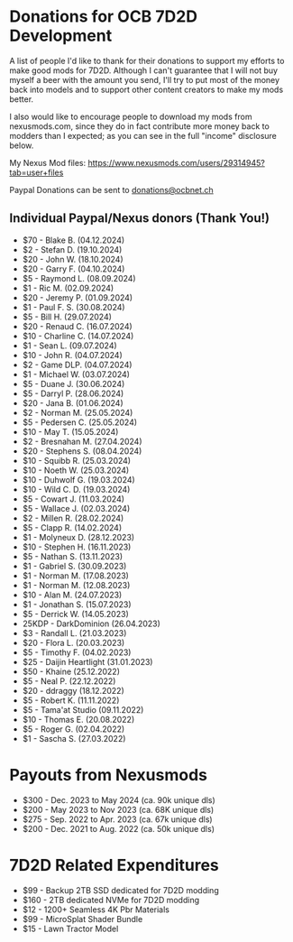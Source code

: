 # Donations for OCB 7D2D Development

A list of people I'd like to thank for their donations to support
my efforts to make good mods for 7D2D. Although I can't guarantee
that I will not buy myself a beer with the amount you send, I'll
try to put most of the money back into models and to support other
content creators to make my mods better.

I also would like to encourage people to download my mods from
nexusmods.com, since they do in fact contribute more money back
to modders than I expected; as you can see in the full "income"
disclosure below.

My Nexus Mod files: https://www.nexusmods.com/users/29314945?tab=user+files

Paypal Donations can be sent to [donations@ocbnet.ch][1]

## Individual Paypal/Nexus donors (Thank You!)

- $70 - Blake B. (04.12.2024)
- $2 - Stefan D. (19.10.2024)
- $20 - John W. (18.10.2024)
- $20 - Garry F. (04.10.2024)
- $5 - Raymond L. (08.09.2024)
- $1 - Ric M. (02.09.2024)
- $20 - Jeremy P. (01.09.2024)
- $1 - Paul F. S. (30.08.2024)
- $5 - Bill H. (29.07.2024)
- $20 - Renaud C. (16.07.2024)
- $10 - Charline C. (14.07.2024)
- $1 - Sean L. (09.07.2024)
- $10 - John R. (04.07.2024)
- $2 - Game DLP. (04.07.2024)
- $1 - Michael W. (03.07.2024)
- $5 - Duane J. (30.06.2024)
- $5 - Darryl P. (28.06.2024)
- $20 - Jana B. (01.06.2024)
- $2 - Norman M. (25.05.2024)
- $5 - Pedersen C. (25.05.2024)
- $10 - May T. (15.05.2024)
- $2 - Bresnahan M. (27.04.2024)
- $20 - Stephens S. (08.04.2024)
- $10 - Squibb R. (25.03.2024)
- $10 - Noeth W. (25.03.2024)
- $10 - Duhwolf G. (19.03.2024)
- $10 - Wild C. D. (19.03.2024)
- $5 - Cowart J. (11.03.2024)
- $5 - Wallace J. (02.03.2024)
- $2 - Millen R. (28.02.2024)
- $5 - Clapp R. (14.02.2024)
- $1 - Molyneux D. (28.12.2023)
- $10 - Stephen H. (16.11.2023)
- $5 - Nathan S. (13.11.2023)
- $1 - Gabriel S. (30.09.2023)
- $1 - Norman M. (17.08.2023)
- $1 - Norman M. (12.08.2023)
- $10 - Alan M. (24.07.2023)
- $1 - Jonathan S. (15.07.2023)
- $5 - Derrick W. (14.05.2023)
- 25KDP - DarkDominion (26.04.2023)
- $3 - Randall L. (21.03.2023)
- $20 - Flora L. (20.03.2023)
- $5 - Timothy F. (04.02.2023)
- $25 - Daijin Heartlight (31.01.2023)
- $50 - Khaine (25.12.2022)
- $5 - Neal P. (22.12.2022)
- $20 - ddraggy (18.12.2022)
- $5 - Robert K. (11.11.2022)
- $5 - Tama'at Studio (09.11.2022)
- $10 - Thomas E. (20.08.2022)
- $5 - Roger G. (02.04.2022)
- $1 - Sascha S. (27.03.2022)

# Payouts from Nexusmods

- $300 - Dec. 2023 to May 2024 (ca. 90k unique dls)
- $200 - May 2023 to Nov 2023 (ca. 68K unique dls)
- $275 - Sep. 2022 to Apr. 2023 (ca. 67k unique dls)
- $200 - Dec. 2021 to Aug. 2022 (ca. 50k unique dls)

# 7D2D Related Expenditures

- $99 - Backup 2TB SSD dedicated for 7D2D modding
- $160 - 2TB dedicated NVMe for 7D2D modding
- $12 - 1200+ Seamless 4K Pbr Materials
- $99 - MicroSplat Shader Bundle
- $15 - Lawn Tractor Model

[1]: https://www.paypal.com/donate/?business=donations@ocbnet.ch